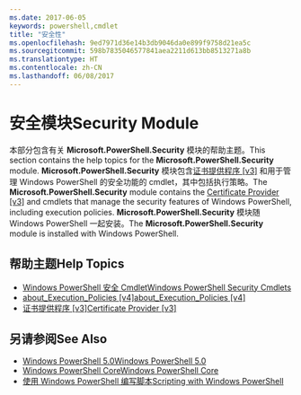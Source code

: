 ```yaml
---
ms.date: 2017-06-05
keywords: powershell,cmdlet
title: "安全性"
ms.openlocfilehash: 9ed7971d36e14b3db9046da0e899f9758d21ea5c
ms.sourcegitcommit: 598b7835046577841aea2211d613bb8513271a8b
ms.translationtype: HT
ms.contentlocale: zh-CN
ms.lasthandoff: 06/08/2017
---
```

# <a name="security-module"></a><span data-ttu-id="9cd12-103">安全模块</span><span class="sxs-lookup"><span data-stu-id="9cd12-103">Security Module</span></span>
<span data-ttu-id="9cd12-104">本部分包含有关 **Microsoft.PowerShell.Security** 模块的帮助主题。</span><span class="sxs-lookup"><span data-stu-id="9cd12-104">This section contains the help topics for the **Microsoft.PowerShell.Security** module.</span></span> <span data-ttu-id="9cd12-105">**Microsoft.PowerShell.Security** 模块包含[证书提供程序 [v3]](https://technet.microsoft.com/en-us/library/3f743541-d0c6-4670-809a-b16fb01f7c4d) 和用于管理 Windows PowerShell 的安全功能的 cmdlet，其中包括执行策略。</span><span class="sxs-lookup"><span data-stu-id="9cd12-105">The **Microsoft.PowerShell.Security** module contains the [Certificate Provider [v3]](https://technet.microsoft.com/en-us/library/3f743541-d0c6-4670-809a-b16fb01f7c4d) and cmdlets that manage the security features of Windows PowerShell, including execution policies.</span></span> <span data-ttu-id="9cd12-106">**Microsoft.PowerShell.Security** 模块随 Windows PowerShell 一起安装。</span><span class="sxs-lookup"><span data-stu-id="9cd12-106">The **Microsoft.PowerShell.Security** module is installed with Windows PowerShell.</span></span>

## <a name="help-topics"></a><span data-ttu-id="9cd12-107">帮助主题</span><span class="sxs-lookup"><span data-stu-id="9cd12-107">Help Topics</span></span>
- [<span data-ttu-id="9cd12-108">Windows PowerShell 安全 Cmdlet</span><span class="sxs-lookup"><span data-stu-id="9cd12-108">Windows PowerShell Security Cmdlets</span></span>](http://go.microsoft.com/fwlink/?LinkID=245860)
- [<span data-ttu-id="9cd12-109">about_Execution_Policies [v4]</span><span class="sxs-lookup"><span data-stu-id="9cd12-109">about_Execution_Policies [v4]</span></span>](https://technet.microsoft.com/en-us/library/347708dc-1515-4d74-978b-8334603472e6)
- [<span data-ttu-id="9cd12-110">证书提供程序 [v3]</span><span class="sxs-lookup"><span data-stu-id="9cd12-110">Certificate Provider [v3]</span></span>](https://technet.microsoft.com/en-us/library/3f743541-d0c6-4670-809a-b16fb01f7c4d)

## <a name="see-also"></a><span data-ttu-id="9cd12-111">另请参阅</span><span class="sxs-lookup"><span data-stu-id="9cd12-111">See Also</span></span>
- [<span data-ttu-id="9cd12-112">Windows PowerShell 5.0</span><span class="sxs-lookup"><span data-stu-id="9cd12-112">Windows PowerShell 5.0</span></span>](../core-powershell/core-modules/Windows-PowerShell-5.0.md)
- [<span data-ttu-id="9cd12-113">Windows PowerShell Core</span><span class="sxs-lookup"><span data-stu-id="9cd12-113">Windows PowerShell Core</span></span>](https://technet.microsoft.com/en-us/library/4b75f1e4-f327-48f3-92ab-bf5435094d41)
- [<span data-ttu-id="9cd12-114">使用 Windows PowerShell 编写脚本</span><span class="sxs-lookup"><span data-stu-id="9cd12-114">Scripting with Windows PowerShell</span></span>](../getting-started/fundamental/Scripting-with-Windows-PowerShell.md)

